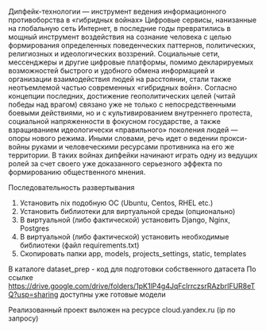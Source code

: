 Дипфейк-технологии — инструмент ведения информационного противоборства в «гибридных войнах»
Цифровые сервисы, нанизанные на глобальную сеть Интернет, в последние годы превратились в мощный инструмент 
воздействия на сознание человека с целью формирования определенных поведенческих паттернов, политических, 
религиозных и идеологических воззрений. Социальные сети, мессенджеры и другие цифровые платформы, 
помимо декларируемых возможностей быстрого и удобного обмена информацией и организации взаимодействия людей на расстоянии, 
стали также неотъемлемой частью современных «гибридных войн». Согласно концепции последних, достижение геополитических целей 
(читай победы над врагом) связано уже не только с непосредственными боевыми действиями, но и с культивированием внутреннего 
протеста, социальной напряженности в фокусном государстве, а также взращиванием идеологически «правильного» поколения людей — 
опоры нового режима. Иными словами, речь идет о ведении прокси-войны руками и человеческими ресурсами противника на его же территории. 
В таких войнах дипфейки начинают играть одну из ведущих ролей за счет своего уже доказанного серьезного эффекта по формированию общественного мнения.

Последовательность развертывания
1. Установить nix подобную ОС (Ubuntu, Centos, RHEL etc.)
2. Установить библиотеки для виртуальной среды (опционально)
3. В виртуальной (либо фактической) установить Django, Nginx, Postgres
4. В виртуальной (либо фактической) установить необходимые библиотеки (файл requirements.txt)
5. Скопировать папки app, models, projects_settings, static, templates

В каталоге dataset_prep - код для подготовки собственного датасета
По ссылке https://drive.google.com/drive/folders/1pK1lP4g4JqFcIrrczsrRAzbrIFUR8eTQ?usp=sharing доступны уже готовые модели

Реализованный проект выложен на ресурсе cloud.yandex.ru (ip по запросу)
